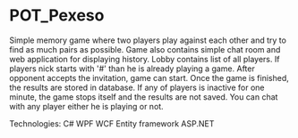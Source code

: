 # POT_Pexeso

Simple memory game where two players play against each other and try to find as much pairs as possible. Game also contains simple chat room and web application for displaying history. Lobby contains list of all players. If players nick starts with '#' than he is already playing a game. After opponent accepts the invitation, game can start. Once the game is finished, the results are stored in database. If any of players is inactive for one minute, the game stops itself and the results are not saved. You can chat with any player either he is playing or not. 

Technologies: 
C#
WPF
WCF
Entity framework
ASP.NET
